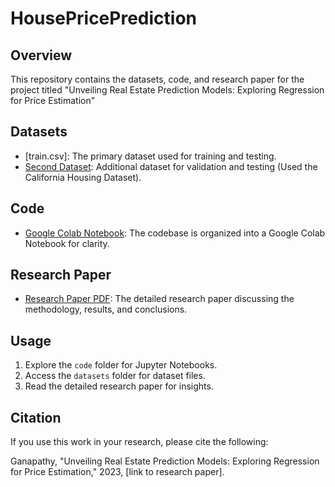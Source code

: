 # HousePricePrediction

## Overview
This repository contains the datasets, code, and research paper for the project titled "Unveiling Real Estate Prediction Models: Exploring Regression for Price Estimation"

## Datasets
- [train.csv]: The primary dataset used for training and testing.
- [Second Dataset](https://scikit-learn.org/stable/datasets/real_world.html): Additional dataset for validation and testing (Used the California Housing Dataset).

## Code
- [Google Colab Notebook](HousePricePrediction.ipynb): The codebase is organized into a Google Colab Notebook for clarity.

## Research Paper
- [Research Paper PDF](Linkherewhenfinished): The detailed research paper discussing the methodology, results, and conclusions.

## Usage
1. Explore the `code` folder for Jupyter Notebooks.
2. Access the `datasets` folder for dataset files.
3. Read the detailed research paper for insights.

## Citation
If you use this work in your research, please cite the following:

Ganapathy, "Unveiling Real Estate Prediction Models: Exploring Regression for Price Estimation," 2023, [link to research paper].
